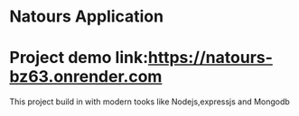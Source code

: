 # Natours Application
# Project demo link:https://natours-bz63.onrender.com

This project build in with modern tooks like Nodejs,expressjs and Mongodb

